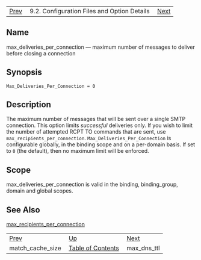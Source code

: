 |     |     |     |
| --- | --- | --- |
| [Prev](conf.ref.match_cache_size)  | 9.2. Configuration Files and Option Details |  [Next](conf.ref.max_dns_ttl.php) |

<a name="conf.ref.max_deliveries_per_connection"></a>
## Name

max_deliveries_per_connection — maximum number of messages to deliver before closing a connection

## Synopsis

`Max_Deliveries_Per_Connection = 0`

<a name="idp10180560"></a>
## Description

The maximum number of messages that will be sent over a single SMTP connection. This option limits *successful* deliveries only. If you wish to limit the number of attempted RCPT TO commands that are sent, use `max_recipients_per_connection`. `Max_Deliveries_Per_Connection` is configurable globally, in the binding scope and on a per-domain basis. If set to `0` (the default), then no maximum limit will be enforced.

<a name="idp10184272"></a>
## Scope

max_deliveries_per_connection is valid in the binding, binding_group, domain and global scopes.

<a name="idp10185968"></a>
## See Also

[max_recipients_per_connection](conf.ref.max_recipients_per_connection "max_recipients_per_connection")

|     |     |     |
| --- | --- | --- |
| [Prev](conf.ref.match_cache_size)  | [Up](conf.ref.files.php) |  [Next](conf.ref.max_dns_ttl.php) |
| match_cache_size  | [Table of Contents](index) |  max_dns_ttl |
